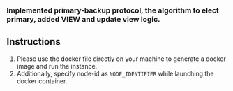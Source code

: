 ### Implemented primary-backup protocol, the algorithm to elect primary, added VIEW and update view logic.

## Instructions
1. Please use the docker file directly on your machine to generate a docker image and run the instance.
2. Additionally, specify node-id as `NODE_IDENTIFIER` while launching the docker container.
